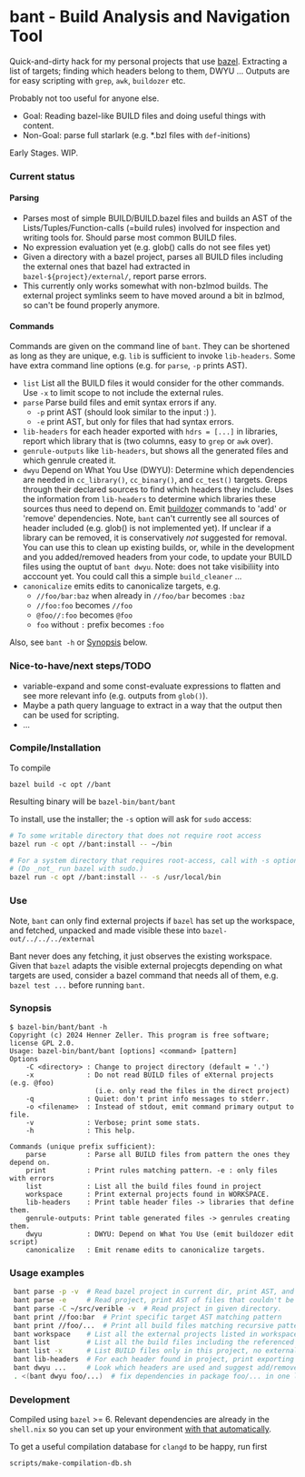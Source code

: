 bant - Build Analysis and Navigation Tool
=========================================

Quick-and-dirty hack for my personal projects that use [bazel]. Extracting a
list of targets; finding which headers belong to them, DWYU ...
Outputs are for easy scripting with `grep`, `awk`, `buildozer` etc.

Probably not too useful for anyone else.

 * Goal: Reading bazel-like BUILD files and doing useful things with content.
 * Non-Goal: parse full starlark (e.g. *.bzl files with `def`-initions)

Early Stages. WIP.

### Current status

#### Parsing
 * Parses most of simple BUILD/BUILD.bazel files and builds an AST of the
   Lists/Tuples/Function-calls (=build rules) involved for inspection and
   writing tools for. Should parse most common BUILD files.
 * No expression evaluation yet (e.g. glob() calls do not see files yet)
 * Given a directory with a bazel project, parses all BUILD files including
   the external ones that bazel had extracted in `bazel-${project}/external/`,
   report parse errors.
 * This currently only works somewhat with non-bzlmod builds. The external
   project symlinks seem to have moved around a bit in bzlmod, so can't be
   found properly anymore.

#### Commands
Commands are given on the command line of `bant`. They can be shortened as
long as they are unique, e.g. `lib` is sufficient to invoke `lib-headers`.
Some have extra command line options (e.g. for `parse`, `-p` prints AST).

 * `list` List all the BUILD files it would consider for the other commands.
    Use `-x` to limit scope to not include the external rules.
 * `parse` Parse build files and emit syntax errors if any.
    * `-p` print AST (should look similar to the input :) ).
    * `-e` print AST, but only for files that had syntax errors.
 * `lib-headers` for each header exported with `hdrs = [...]` in libraries,
    report which library that is (two columns, easy to `grep` or `awk` over).
 * `genrule-outputs` like `lib-headers`, but shows all the generated files
    and which genrule created it.
 * `dwyu` Depend on What You Use (DWYU): Determine which dependencies are
   needed in `cc_library()`, `cc_binary()`, and `cc_test()` targets.
   Greps through their declared sources to find which headers they include.
   Uses the information from `lib-headers` to determine which libraries
   these sources thus need to depend on.
   Emit [buildozer] commands to 'add' or 'remove' dependencies.
   Note, `bant` can't currently see all sources of header included
   (e.g. glob() is not implemented yet). If unclear if a library can be
   removed, it is conservatively _not_ suggested for removal.
   You can use this to clean up existing builds, or, while in the development
   and you added/removed headers from your code, to update your BUILD files
   using the ouptut of `bant dwyu`.
   Note: does not take visibiliity into acccount yet.
   You could call this a simple `build_cleaner` ...
 * `canonicalize` emits edits to canonicalize targets, e.g.
    * `//foo/bar:baz` when already in `//foo/bar` becomes `:baz`
    * `//foo:foo` becomes `//foo`
    * `@foo//:foo` becomes `@foo`
    * `foo` without `:` prefix becomes `:foo`

Also, see `bant -h` or [Synopsis](#synopsis) below.

### Nice-to-have/next steps/TODO

  * variable-expand and some const-evaluate expressions to flatten and
    see more relevant info (e.g. outputs from `glob()`).
  * Maybe a path query language to extract in a way that the output
    then can be used for scripting.
  * ...

### Compile/Installation

To compile

```
bazel build -c opt //bant
```
Resulting binary will be `bazel-bin/bant/bant`

To install, use the installer; the `-s` option will ask for `sudo` access:

```bash
# To some writable directory that does not require root access
bazel run -c opt //bant:install -- ~/bin

# For a system directory that requires root-access, call with -s option.
# (Do _not_ run bazel with sudo.)
bazel run -c opt //bant:install -- -s /usr/local/bin
```

### Use

Note, `bant` can only find external projects if `bazel` has set up the
workspace, and fetched, unpacked and made visible these into
`bazel-out/../../../external`

Bant never does any fetching, it just observes the existing workspace. Given
that `bazel` adapts the visible external projecgts depending on what targets
are used, consider a bazel command that needs all of them, e.g.
`bazel test ...` before running `bant`.

### Synopsis

```
$ bazel-bin/bant/bant -h
Copyright (c) 2024 Henner Zeller. This program is free software; license GPL 2.0.
Usage: bazel-bin/bant/bant [options] <command> [pattern]
Options
    -C <directory> : Change to project directory (default = '.')
    -x             : Do not read BUILD files of eXternal projects (e.g. @foo)
                     (i.e. only read the files in the direct project)
    -q             : Quiet: don't print info messages to stderr.
    -o <filename>  : Instead of stdout, emit command primary output to file.
    -v             : Verbose; print some stats.
    -h             : This help.

Commands (unique prefix sufficient):
    parse          : Parse all BUILD files from pattern the ones they depend on.
    print          : Print rules matching pattern. -e : only files with errors
    list           : List all the build files found in project
    workspace      : Print external projects found in WORKSPACE.
    lib-headers    : Print table header files -> libraries that define them.
    genrule-outputs: Print table generated files -> genrules creating them.
    dwyu           : DWYU: Depend on What You Use (emit buildozer edit script)
    canonicalize   : Emit rename edits to canonicalize targets.
```

### Usage examples

```bash
 bant parse -p -v  # Read bazel project in current dir, print AST, and stats.
 bant parse -e     # Read project, print AST of files that couldn't be parsed.
 bant parse -C ~/src/verible -v  # Read project in given directory.
 bant print //foo:bar  # Print specific target AST matching pattern
 bant print //foo/...  # Print all build files matching recursive pattern.
 bant workspace    # List all the external projects listed in workspace.
 bant list         # List all the build files including the referenced external
 bant list -x      # List BUILD files only in this project, no external.
 bant lib-headers  # For each header found in project, print exporting target.
 bant dwyu ...     # Look which headers are used and suggest add/remove deps
 . <(bant dwyu foo/...)  # fix dependencies in package foo/... in one line.
```

### Development

Compiled using `bazel` >= 6.
Relevant dependencies are already in the `shell.nix` so you can set up
your environment [with that automatically][nix-devel-env].

To get a useful compilation database for `clangd` to be happy, run first

```
scripts/make-compilation-db.sh
```

[bazel]: https://bazel.build/
[buildozer]: https://github.com/bazelbuild/buildtools/blob/master/buildozer/README.md
[nix-devel-env]: https://nixos.wiki/wiki/Development_environment_with_nix-shell
